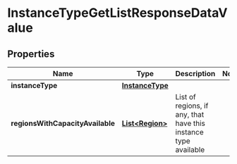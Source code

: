 

# InstanceTypeGetListResponseDataValue


## Properties

| Name | Type | Description | Notes |
|------------ | ------------- | ------------- | -------------|
|**instanceType** | [**InstanceType**](InstanceType.md) |  |  |
|**regionsWithCapacityAvailable** | [**List&lt;Region&gt;**](Region.md) | List of regions, if any, that have this instance type available |  |




